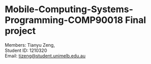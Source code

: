 # Mobile-Computing-Systems-Programming-COMP90018 Final project
Members: Tianyu Zeng,  
Student ID: 1210320  
Email: tizeng@student.unimelb.edu.au  
